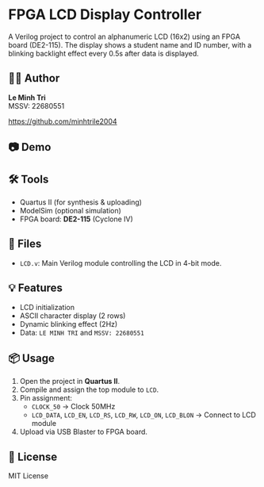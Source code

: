 # FPGA LCD Display Controller

A Verilog project to control an alphanumeric LCD (16x2) using an FPGA board (DE2-115). The display shows a student name and ID number, with a blinking backlight effect every 0.5s after data is displayed.

## 👨‍💻 Author
**Le Minh Tri**  
MSSV: 22680551

https://github.com/minhtrile2004

## 📷 Demo


## 🛠️ Tools
- Quartus II (for synthesis & uploading)
- ModelSim (optional simulation)
- FPGA board: **DE2-115** (Cyclone IV)

## 📁 Files
- `LCD.v`: Main Verilog module controlling the LCD in 4-bit mode.

## 💡 Features
- LCD initialization
- ASCII character display (2 rows)
- Dynamic blinking effect (2Hz)
- Data: `LE MINH TRI` and `MSSV: 22680551`

## 📦 Usage
1. Open the project in **Quartus II**.
2. Compile and assign the top module to `LCD`.
3. Pin assignment:
   - `CLOCK_50` → Clock 50MHz
   - `LCD_DATA`, `LCD_EN`, `LCD_RS`, `LCD_RW`, `LCD_ON`, `LCD_BLON` → Connect to LCD module
4. Upload via USB Blaster to FPGA board.

## 📝 License
MIT License
